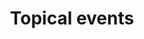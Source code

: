 ---
layout: frontend-template-documentation
sectionKey: Frontend templates
eleventyNavigation:
  parent: Frontend templates
title: Topical events
description: Topical event are used to communicate government activity about high-profile events or in response to a major crisis.
howItWorks:
 "Topical events pages used to communicate government activity about high-profile events or in response to a major crisis. Can be used for an event or crisis that is:
- of high profile

- that is current or relevant only for a short time (for example Ebola virus: UK government response)

- of significance to the majority of GOV.UK’s users (ie the event is receiving extensive coverage by major news media such as the Today programme)

- the responsibility of central government

- linked to more than one government department or agency

- likely to generate a high volume of content (not just one or two news stories)"
examples:
  0:
    title: D-Day 80
    link: https://www.gov.uk/government/topical-events/d-day-80
  1:
    title: Election 2024
    link: https://www.gov.uk/government/topical-events/election-2024
  2:
    title: "Russian invasion of Ukraine: UK government response"
    link: https://www.gov.uk/government/topical-events/russian-invasion-of-ukraine-uk-government-response
contentDataLink: https://content-data.publishing.service.gov.uk/content?submitted=true&date_range=past-30-days&search_term=&document_type=topical_event&organisation_id=all
contentSchema:
  title: topical_event
  link: https://docs.publishing.service.gov.uk/content-schemas/topical_event.html
contentType:
  title: topical_event
  link: https://docs.publishing.service.gov.uk/document-types/topical_event.html
publishingApp: whitehall
components:
  0:
    componentName: Layout super navigation header
    componentURL: https://components.publishing.service.gov.uk/component-guide/layout_super_navigation_header
    generated: auto
    input:
  1:
    componentName: Breadcrumbs
    componentURL: ../../../components/breadcrumbs
    generated: auto
    input:
  2:
    componentName: Section break
    componentURL: https://design-system.service.gov.uk/styles/section-break/
    generated: auto
    input:
  3:
    componentName: Heading
    componentURL: https://components.publishing.service.gov.uk/component-guide/heading
    generated: auto
    input:
  4:
    componentName: Subscription links
    componentURL: https://components.publishing.service.gov.uk/component-guide/subscription_links
    generated: auto
    input:
  5:
    componentName: Feedback
    componentURL: https://components.publishing.service.gov.uk/component-guide/feedback
    generated: auto
    input:
  6:
    componentName: Layout footer
    componentURL: https://components.publishing.service.gov.uk/component-guide/layout_footer
    generated: auto
    input:
  7:
    componentName: Page title
    componentURL: https://components.publishing.service.gov.uk/component-guide/title
    generated: publisher
    input: Name (required)
  8:
    componentName: Lead paragraph
    componentURL: https://components.publishing.service.gov.uk/component-guide/lead_paragraph
    generated: publisher
    input: Summary (required)
  9:
    componentName: Govspeak content
    componentURL: https://components.publishing.service.gov.uk/component-guide/govspeak
    generated: publisher
    input: Description (required)
  10:
    componentName: Metadata block
    componentURL: https://components.publishing.service.gov.uk/component-guide/metadata
    generated: publisher
    input: Organisation
  11:
    componentName: Share links
    componentURL: https://components.publishing.service.gov.uk/component-guide/share_links
    generated: publisher
    input: Social media accounts
  12:
    componentName: Image card
    componentURL: https://components.publishing.service.gov.uk/component-guide/image_card
    generated: publisher
    input: Currently featured
  13:
    componentName: Document list
    componentURL: https://components.publishing.service.gov.uk/component-guide/document_list
    generated: publisher
    input: Documents
  14:
    componentName: Organisation logo (only appears if lead organisation)
    componentURL: https://components.publishing.service.gov.uk/component-guide/organisation_logo
    generated: publisher
    input: Organisation
insights:
  0:
    title: Research interview about Topical Events & Campaign sites 
    link: https://app.mural.co/t/govukdelivery7534/m/govukdelivery7534/1674139116917/714724969d90020cd15e1ce41153c4c43fca5101?sender=u5494c2264a5f0c5c71eb1671
    description: Mural board with a collection of findings regarding Topical Events and Campaign sites
    date: January 2023
---